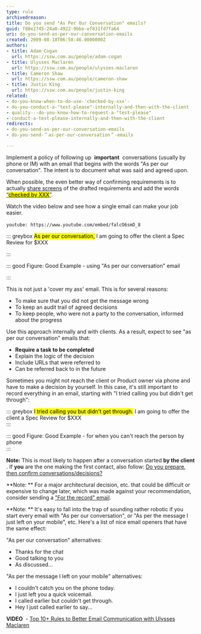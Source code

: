 ```yaml
---
type: rule
archivedreason: 
title: Do you send "As Per Our Conversation" emails?
guid: f88e2745-24a0-4922-9bbe-ef831fd7fa64
uri: do-you-send-as-per-our-conversation-emails
created: 2009-08-18T06:58:46.0000000Z
authors:
- title: Adam Cogan
  url: https://ssw.com.au/people/adam-cogan
- title: Ulysses Maclaren
  url: https://ssw.com.au/people/ulysses-maclaren
- title: Cameron Shaw
  url: https://ssw.com.au/people/cameron-shaw
- title: Justin King
  url: https://ssw.com.au/people/justin-king
related:
- do-you-know-when-to-do-use-'checked-by-xxx'-
- do-you-conduct-a-"test-please"-internally-and-then-with-the-client
- quality---do-you-know-how-to-request-a-"test-please"
- conduct-a-test-please-internally-and-then-with-the-client
redirects:
- do-you-send-as-per-our-conversation-emails
- do-you-send-＂as-per-our-conversation＂-emails

---
```


Implement a policy of following up  **important**  conversations (usually by phone or IM) with an email that begins with the words "As per our conversation". The intent is to document what was said and agreed upon.

When possible, the even better way of confirming requirements is to actually [share screens](/_layouts/15/FIXUPREDIRECT.ASPX?WebId=3dfc0e07-e23a-4cbb-aac2-e778b71166a2&amp;TermSetId=07da3ddf-0924-4cd2-a6d4-a4809ae20160&amp;TermId=cb9febe0-24bd-44f7-a3ed-d70cfa319e54) of the drafted requirements and add the words [“<mark>checked by XXX</mark>”](/_layouts/15/FIXUPREDIRECT.ASPX?WebId=3dfc0e07-e23a-4cbb-aac2-e778b71166a2&amp;TermSetId=07da3ddf-0924-4cd2-a6d4-a4809ae20160&amp;TermId=b44ce620-2be6-4c95-ba62-cb6b36bfbb4a).

Watch the video below and see how a single email can make your job easier.

 
`youtube: https://www.youtube.com/embed/falcO6smD_8`
 


<!--endintro-->


::: greybox
<mark>As per our conversation,</mark> I am going to offer the client a Spec Review for $XXX 

:::


::: good
Figure: Good Example - using "As per our conversation" email

:::

This is not just a 'cover my ass' email. This is for several reasons:

* To make sure that you did not get the message wrong
* To keep an audit trail of agreed decisions
* To keep people, who were not a party to the conversation, informed about the progress


Use this approach internally and with clients. As a result, expect to see "as per our conversation" emails that:

* **Require a task to be completed**
* Explain the logic of the decision
* Include URLs that were referred to
* Can be referred back to in the future 




Sometimes you might not reach the client or Product owner via phone and have to make a decision by yourself. In this case, it's still important to record everything in an email, starting with "I tried calling you but didn't get through":


::: greybox
<mark>I tried calling you but didn't get through.</mark> I am going to offer the client a Spec Review for $XXX   
:::


::: good
Figure: Good Example - for when you can't reach the person by phone   
:::



**Note:** This is most likely to happen after a conversation started      **by the client** .
If      **you** are the one making the first contact, also follow:     [Do you prepare, then confirm conversations/decisions?](/Pages/PrepareAndConfirm.aspx)

**Note: ** For a major architectural decision, etc. that could be difficult or expensive to change later, which was made against your recommendation, consider sending a ["For the record" email](/do-you-send-a-for-the-record-email-when-you-disagree).

**Note: ** It's easy to fall into the trap of sounding rather robotic if you start every email with "As per our conversation", or "As per the message I just left on your mobile", etc. Here's a list of nice email openers that have the same effect:

"As per our conversation" alternatives:

* Thanks for the chat
* Good talking to you
* As discussed...


"As per the message I left on your mobile" alternatives:

* I couldn't catch you on the phone today.
* I just left you a quick voicemail.
* I called earlier but couldn't get through.
* Hey I just called earlier to say...


**VIDEO**  - [Top 10+ Rules to Better Email Communication with Ulysses Maclaren](https&#58;//www.youtube.com/watch?v=LAqRokqq4jI)
